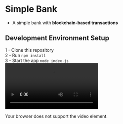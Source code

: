 # Simple Bank

* A simple bank with **blockchain-based transactions**


## Development Environment Setup

1 - Clone this repository<br />
2 - Run `npm install`<br />
3 - Start the app `node index.js`<br />
<video controls="controls">
  <source type="video/mp4" src="filename.mp4"></source>
  <source type="video/webm" src="filename.webm"></source>
  <p>Your browser does not support the video element.</p>
</video>

